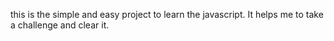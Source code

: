 this is the simple and easy project to learn the javascript.
It helps me to take a challenge and clear it.
